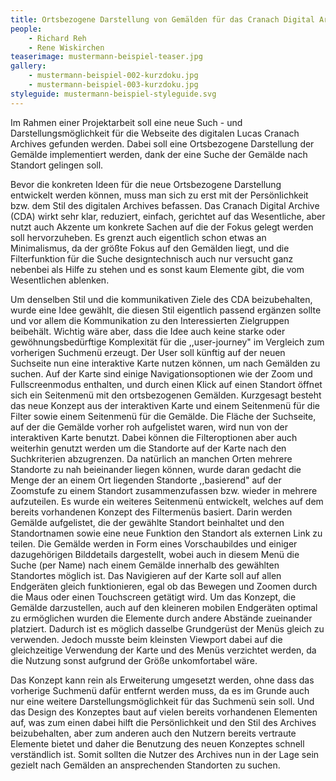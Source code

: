 ```yaml
---
title: Ortsbezogene Darstellung von Gemälden für das Cranach Digital Archieve (CDA)
people:
    - Richard Reh
    - Rene Wiskirchen
teaserimage: mustermann-beispiel-teaser.jpg
gallery:
    - mustermann-beispiel-002-kurzdoku.jpg
    - mustermann-beispiel-003-kurzdoku.jpg
styleguide: mustermann-beispiel-styleguide.svg
---
```


Im Rahmen einer Projektarbeit soll eine neue Such - und Darstellungsmöglichkeit für die Webseite des digitalen Lucas Cranach Archives gefunden werden. Dabei soll eine Ortsbezogene Darstellung der Gemälde implementiert werden, dank der eine Suche der Gemälde nach Standort gelingen soll.

Bevor die konkreten Ideen für die neue Ortsbezogene Darstellung entwickelt werden können, muss man sich zu erst mit der Persönlichkeit bzw. dem Stil des digitalen Archives befassen. Das Cranach Digital Archive (CDA) wirkt sehr klar, reduziert, einfach, gerichtet auf das Wesentliche, aber nutzt auch Akzente um konkrete Sachen auf die der Fokus gelegt werden soll hervorzuheben. Es grenzt auch eigentlich schon etwas an Minimalismus, da der größte Fokus auf den Gemälden liegt, und die Filterfunktion für die Suche designtechnisch auch nur versucht ganz nebenbei als Hilfe zu stehen und es sonst kaum Elemente gibt, die vom Wesentlichen ablenken. 

Um denselben Stil und die kommunikativen Ziele des CDA beizubehalten, wurde eine Idee gewählt, die diesen Stil eigentlich passend ergänzen sollte und vor allem die Kommunikation zu den Interessierten Zielgruppen beibehält. Wichtig wäre aber, dass die Idee auch keine starke oder gewöhnungsbedürftige Komplexität für die ,,user-journey" im Vergleich zum vorherigen Suchmenü erzeugt. Der User soll künftig auf der neuen Suchseite nun eine interaktive Karte nutzen können, um nach Gemälden zu suchen. Auf der Karte sind einige Navigationsoptionen wie der Zoom und Fullscreenmodus enthalten, und durch einen Klick auf einen Standort öffnet sich ein Seitenmenü mit den ortsbezogenen Gemälden. Kurzgesagt besteht das neue Konzept aus der interaktiven Karte und einem Seitenmenü für die Filter sowie einem Seitenmenü für die Gemälde. Die Fläche der Suchseite, auf der die Gemälde vorher roh aufgelistet waren, wird nun von der interaktiven Karte benutzt. Dabei können die Filteroptionen aber auch weiterhin genutzt werden um die Standorte auf der Karte nach den Suchkriterien abzugrenzen. Da natürlich an manchen Orten mehrere Standorte zu nah beieinander liegen können, wurde daran gedacht die Menge der an einem Ort liegenden Standorte ,,basierend" auf der Zoomstufe zu einem Standort zusammenzufassen bzw. wieder in mehrere aufzuteilen. Es wurde ein weiteres Seitenmenü entwickelt, welches auf dem bereits vorhandenen Konzept des Filtermenüs basiert. Darin werden Gemälde aufgelistet, die der gewählte Standort beinhaltet und den Standortnamen sowie eine neue Funktion den Standort als externen Link zu teilen. Die Gemälde werden in Form eines Vorschaubildes und einiger dazugehörigen Bilddetails dargestellt, wobei auch in diesem Menü die Suche (per Name) nach einem Gemälde innerhalb des gewählten Standortes möglich ist. Das Navigieren auf der Karte soll auf allen Endgeräten gleich funktionieren, egal ob das Bewegen und Zoomen durch die Maus oder einen Touchscreen getätigt wird. Um das Konzept, die Gemälde darzustellen, auch auf den kleineren mobilen Endgeräten optimal zu ermöglichen wurden die Elemente durch andere Abstände zueinander platziert. Dadurch ist es möglich dasselbe Grundgerüst der Menüs gleich zu verwenden. Jedoch musste beim kleinsten Viewport dabei auf die gleichzeitige Verwendung der Karte und des Menüs verzichtet werden, da die Nutzung sonst aufgrund der Größe unkomfortabel wäre.

Das Konzept kann rein als Erweiterung umgesetzt werden, ohne dass das vorherige Suchmenü dafür entfernt werden muss, da es im Grunde auch nur eine weitere Darstellungsmöglichkeit für das Suchmenü sein soll. Und das Design des Konzeptes baut auf vielen bereits vorhandenen Elementen auf, was zum einen dabei hilft die Persönlichkeit und den Stil des Archives beizubehalten, aber zum anderen auch den Nutzern bereits vertraute Elemente bietet und daher die Benutzung des neuen Konzeptes schnell verständlich ist. Somit sollten die Nutzer des Archives nun in der Lage sein gezielt nach Gemälden an ansprechenden Standorten zu suchen.
